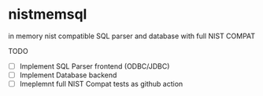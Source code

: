 # nistmemsql
in memory nist compatible SQL parser and database with full NIST COMPAT


TODO
- [ ] Implement SQL Parser frontend (ODBC/JDBC)
- [ ] Implement Database backend
- [ ] Imeplemnt full NIST Compat tests as github action
